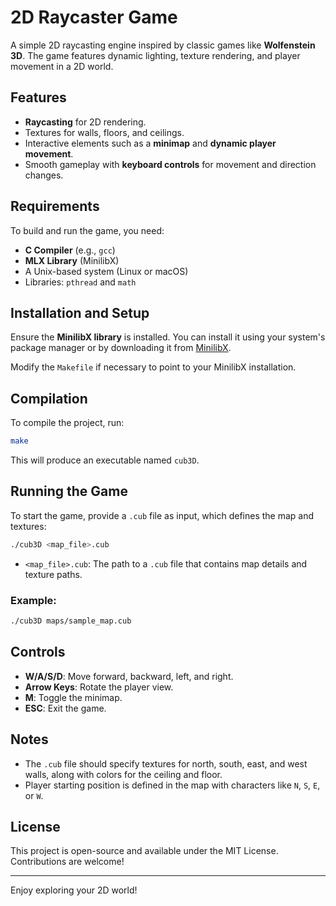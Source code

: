 # 2D Raycaster Game

A simple 2D raycasting engine inspired by classic games like **Wolfenstein 3D**. The game features dynamic lighting, texture rendering, and player movement in a 2D world.

## Features

- **Raycasting** for 2D rendering.
- Textures for walls, floors, and ceilings.
- Interactive elements such as a **minimap** and **dynamic player movement**.
- Smooth gameplay with **keyboard controls** for movement and direction changes.

## Requirements

To build and run the game, you need:

- **C Compiler** (e.g., `gcc`)
- **MLX Library** (MinilibX)
- A Unix-based system (Linux or macOS)
- Libraries: `pthread` and `math`

## Installation and Setup

Ensure the **MinilibX library** is installed. You can install it using your system's package manager or by downloading it from [MinilibX](https://github.com/42Paris/minilibx-linux).

Modify the `Makefile` if necessary to point to your MinilibX installation.

## Compilation

To compile the project, run:

```bash
make
```

This will produce an executable named `cub3D`.

## Running the Game

To start the game, provide a `.cub` file as input, which defines the map and textures:

```bash
./cub3D <map_file>.cub
```

- `<map_file>.cub`: The path to a `.cub` file that contains map details and texture paths.

### Example:

```bash
./cub3D maps/sample_map.cub
```

## Controls

- **W/A/S/D**: Move forward, backward, left, and right.
- **Arrow Keys**: Rotate the player view.
- **M**: Toggle the minimap.
- **ESC**: Exit the game.

## Notes

- The `.cub` file should specify textures for north, south, east, and west walls, along with colors for the ceiling and floor.
- Player starting position is defined in the map with characters like `N`, `S`, `E`, or `W`.

## License

This project is open-source and available under the MIT License. Contributions are welcome!

---

Enjoy exploring your 2D world!
![]()
